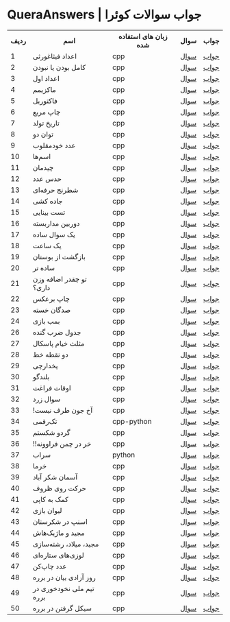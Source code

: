 # QueraAnswers | جواب سوالات کوئرا


<table>
  <th>ردیف</th>
  <th>اسم</th>
  <th>زبان های استفاده شده</th>
  <th>سوال</th>
  <th>جواب</th>

  <tr>
    <td>1</td>
    <td>اعداد فیثاغورثی</td>
    <td>cpp</td>
    <td><a href="https://quera.org/problemset/280">سوال</td>
    <td><a href="https://gist.github.com/ArefOrumiehei/34f3429cfff331be94286700d89aa54b">جواب</td>
  </tr>

  <tr>
    <td>2</td>
    <td>کامل بودن یا نبودن</td>
    <td>cpp</td>
    <td><a href="https://quera.org/problemset/282">سوال</td>
    <td><a href="https://gist.github.com/ArefOrumiehei/9ea986b5680ddf7031aef71c377bb71e">جواب</td>
  </tr>

  <tr>
    <td>3</td>
    <td>اعداد اول</td>
    <td>cpp</td>
    <td><a href="https://quera.org/problemset/293">سوال</td>
    <td><a href="https://gist.github.com/ArefOrumiehei/343aa2457d42f726218c0d70a4bb74bd">جواب</td>
  </tr>

  <tr>
    <td>4</td>
    <td>ماکزیمم</td>
    <td>cpp</td>
    <td><a href="https://quera.org/problemset/588">سوال</td>
    <td><a href="https://gist.github.com/ArefOrumiehei/e79aae9fea66700449fca13e30636da9">جواب</td>
  </tr>

  <tr>
    <td>5</td>
    <td>فاکتوریل</td>
    <td>cpp</td>
    <td><a href="https://quera.org/problemset/589">سوال</td>
    <td><a href="https://gist.github.com/ArefOrumiehei/fb1cb646d3e5d406ed7829367c468c3a">جواب</td>
  </tr>

  <tr>
    <td>6</td>
    <td>چاپ مربع</td>
    <td>cpp</td>
    <td><a href="https://quera.org/problemset/591">سوال</td>
    <td><a href="https://gist.github.com/ArefOrumiehei/98f29af7309da05b8a007bc28b1d0fd9">جواب</td>
  </tr>

  <tr>
    <td>7</td>
    <td>تاریخ تولد</td>
    <td>cpp</td>
    <td><a href="https://quera.org/problemset/615">سوال</td>
    <td><a href="https://gist.github.com/ArefOrumiehei/fb1cb646d3e5d406ed7829367c468c3a">جواب</td>
  </tr>

  <tr>
    <td>8</td>
    <td>توان دو</td>
    <td>cpp</td>
    <td><a href="https://quera.org/problemset/616">سوال</td>
    <td><a href="https://gist.github.com/ArefOrumiehei/c0f8fddc16e2451e51c69909c4ea3d64">جواب</td>
  </tr>

  <tr>
    <td>9</td>
    <td>عدد خودمقلوب</td>
    <td>cpp</td>
    <td><a href="https://quera.org/problemset/617">سوال</td>
    <td><a href="https://gist.github.com/ArefOrumiehei/66dc493eab756a46e6d34d5752750bfe">جواب</td>
  </tr>

  <tr>
    <td>10</td>
    <td>اسم‌ها</td>
    <td>cpp</td>
    <td><a href="https://quera.org/problemset/2529">سوال</td>
    <td><a href="https://gist.github.com/ArefOrumiehei/4119f8498ffcdd851a81b1c084aa8745">جواب</td>
  </tr>

  <tr>
    <td>11</td>
    <td>چیدمان</td>
    <td>cpp</td>
    <td><a href="https://quera.org/problemset/2534">سوال</td>
    <td><a href="https://gist.github.com/ArefOrumiehei/049e84b6e1bcdd08593dc14718eaa62f">جواب</td>
  </tr>

  <tr>
    <td>12</td>
    <td>حدس عدد</td>
    <td>cpp</td>
    <td><a href="https://quera.org/problemset/2596">سوال</td>
    <td><a href="https://gist.github.com/ArefOrumiehei/9265649372835499e29304ecf2de9b5b">جواب</td>
  </tr>

  <tr>
    <td>13</td>
    <td>شطرنج حرفه‌ای</td>
    <td>cpp</td>
    <td><a href="https://quera.org/problemset/2636">سوال</td>
    <td><a href="https://gist.github.com/ArefOrumiehei/a7e400d535cb4a0fb49d94d45ee68211">جواب</td>
  </tr>

  <tr>
    <td>14</td>
    <td>جاده کشی</td>
    <td>cpp</td>
    <td><a href="https://quera.org/problemset/2637">سوال</td>
    <td><a href="https://gist.github.com/ArefOrumiehei/ef88762db2254ec4180eaa753359cfd3">جواب</td>
  </tr>

  <tr>
    <td>15</td>
    <td>تست بینایی</td>
    <td>cpp</td>
    <td><a href="https://quera.org/problemset/2659">سوال</td>
    <td><a href="https://gist.github.com/ArefOrumiehei/b74dca849234d26a2a56040e9dbc4d2e">جواب</td>
  </tr>

  <tr>
    <td>16</td>
    <td>دوربین مداربسته</td>
    <td>cpp</td>
    <td><a href="https://quera.org/problemset/2794">سوال</td>
    <td><a href="https://gist.github.com/ArefOrumiehei/95f604ea75e6ea3a47b2846d94085115">جواب</td>
  </tr>

  <tr>
    <td>17</td>
    <td>یک سوال ساده</td>
    <td>cpp</td>
    <td><a href="https://quera.org/problemset/2885">سوال</td>
    <td><a href="https://gist.github.com/ArefOrumiehei/a01f91e762a0a61723a0c35e26366026">جواب</td>
  </tr>

  <tr>
    <td>18</td>
    <td>یک ساعت</td>
    <td>cpp</td>
    <td><a href="https://quera.org/problemset/2886">سوال</td>
    <td><a href="https://gist.github.com/ArefOrumiehei/fa1c33d55ac1fa291692dd94c61fb303">جواب</td>
  </tr>

  <tr>
    <td>19</td>
    <td>بازگشت از بوستان</td>
    <td>cpp</td>
    <td><a href="https://quera.org/problemset/3029">سوال</td>
    <td><a href="https://gist.github.com/ArefOrumiehei/2522d1b180c1cd919abfad7cbd246dcb">جواب</td>
  </tr>

  <tr>
    <td>20</td>
    <td>ساده تر</td>
    <td>cpp</td>
    <td><a href="https://quera.org/problemset/3403">سوال</td>
    <td><a href="https://gist.github.com/ArefOrumiehei/844fa4d7c1d1881a0ef70f75669f8996">جواب</td>
  </tr>

  <tr>
    <td>21</td>
    <td>تو چقدر اضافه وزن داری؟</td>
    <td>cpp</td>
    <td><a href="https://quera.org/problemset/3404">سوال</td>
    <td><a href="https://gist.github.com/ArefOrumiehei/b425a13534e4e628c877e16ac58316e1">جواب</td>
  </tr>

  <tr>
    <td>22</td>
    <td>چاپ برعکس</td>
    <td>cpp</td>
    <td><a href="https://quera.org/problemset/3405">سوال</td>
    <td><a href="https://gist.github.com/ArefOrumiehei/23e78ad7325863fec44b2a381e04fa49">جواب</td>
  </tr>

  <tr>
    <td>23</td>
    <td>صدگان خسته</td>
    <td>cpp</td>
    <td><a href="https://quera.org/problemset/3406">سوال</td>
    <td><a href="https://gist.github.com/ArefOrumiehei/8b8beb4ff195aedcabe04781ed68535a">جواب</td>
  </tr>

  <tr>
    <td>24</td>
    <td>بمب بازی</td>
    <td>cpp</td>
    <td><a href="https://quera.org/problemset/3407">سوال</td>
    <td><a href="https://gist.github.com/ArefOrumiehei/8c701898030897791ea9e372f59bde95">جواب</td>
  </tr>

  <tr>
    <td>26</td>
    <td>جدول ضرب گنده</td>
    <td>cpp</td>
    <td><a href="https://quera.org/problemset/3409">سوال</td>
    <td><a href="https://gist.github.com/ArefOrumiehei/2930cbdb59fdcb6a1927ad3be642a935">جواب</td>
  </tr>

  <tr>
    <td>27</td>
    <td>مثلث خیام پاسکال</td>
    <td>cpp</td>
    <td><a href="https://quera.org/problemset/3410">سوال</td>
    <td><a href="https://gist.github.com/ArefOrumiehei/7c1026ea5a0a0c761425e98623116ba6">جواب</td>
  </tr>

  <tr>
    <td>28</td>
    <td>دو نقطه خط</td>
    <td>cpp</td>
    <td><a href="https://quera.org/problemset/3414">سوال</td>
    <td><a href="https://gist.github.com/ArefOrumiehei/5bcf7e4495bb079c49d33ff5da853490">جواب</td>
  </tr>

  <tr>
    <td>29</td>
    <td>یخدارچی</td>
    <td>cpp</td>
    <td><a href="https://quera.org/problemset/3429">سوال</td>
    <td><a href="https://gist.github.com/ArefOrumiehei/7c4c86d75a0b9a4bf0463038e5224f5d">جواب</td>
  </tr>

  <tr>
    <td>30</td>
    <td>بلندگو</td>
    <td>cpp</td>
    <td><a href="https://quera.org/problemset/3430">سوال</td>
    <td><a href="https://gist.github.com/ArefOrumiehei/97e822937753cb55118d806f14e332c9">جواب</td>
  </tr>

  <tr>
    <td>31</td>
    <td>اوقات فراغت</td>
    <td>cpp</td>
    <td><a href="https://quera.org/problemset/3431">سوال</td>
    <td><a href="https://gist.github.com/ArefOrumiehei/78f50903a8ae98e17bc6c4eaac8e4d07">جواب</td>
  </tr>

  <tr>
    <td>32</td>
    <td>سوال زرد</td>
    <td>cpp</td>
    <td><a href="https://quera.org/problemset/3537">سوال</td>
    <td><a href="https://gist.github.com/ArefOrumiehei/3fef433b9b63fba630969c36f9e21f53">جواب</td>
  </tr>

  <tr>
    <td>33</td>
    <td>!آخ جون طرف نیست</td>
    <td>cpp</td>
    <td><a href="https://quera.org/problemset/3538">سوال</td>
    <td><a href="https://gist.github.com/ArefOrumiehei/36b270dcdabbe38e2f11f18d7f2808cd">جواب</td>
  </tr>

  <tr>
    <td>34</td>
    <td>تک‌رقمی</td>
    <td>cpp-python</td>
    <td><a href="https://quera.org/problemset/3539">سوال</td>
    <td><a href="https://gist.github.com/ArefOrumiehei/48cf89848d1464531fdf0be5d2518a1a">جواب</td>
  </tr>

  <tr>
    <td>35</td>
    <td>گردو شکستم</td>
    <td>cpp</td>
    <td><a href="https://quera.org/problemset/3540">سوال</td>
    <td><a href="https://gist.github.com/ArefOrumiehei/4fbb9dfa2fa3e299c3c90d9598853ead">جواب</td>
  </tr>

  <tr>
    <td>36</td>
    <td>!!خر در چمن فراوونه</td>
    <td>cpp</td>
    <td><a href="https://quera.org/problemset/4065">سوال</td>
    <td><a href="https://gist.github.com/ArefOrumiehei/cc6588417cd326f1ef7f417b845b4e94">جواب</td>
  </tr>

  <tr>
    <td>37</td>
    <td>سراب</td>
    <td>python</td>
    <td><a href="https://quera.org/problemset/4067">سوال</td>
    <td><a href="https://gist.github.com/ArefOrumiehei/3d675c4ca186521c09d206d6687fd945">جواب</td>
  </tr>

  <tr>
    <td>38</td>
    <td>خرما</td>
    <td>cpp</td>
    <td><a href="https://quera.org/problemset/4068">سوال</td>
    <td><a href="https://gist.github.com/ArefOrumiehei/652ee20974250a4419b395d104ef643b">جواب</td>
  </tr>

  <tr>
    <td>39</td>
    <td>آسمان شکر آباد</td>
    <td>cpp</td>
    <td><a href="https://quera.org/problemset/6082">سوال</td>
    <td><a href="https://gist.github.com/ArefOrumiehei/7d07499ee125da60e0b94ea762eb653e">جواب</td>
  </tr>

  <tr>
    <td>40</td>
    <td>حرکت روی ظروف</td>
    <td>cpp</td>
    <td><a href="https://quera.org/problemset/6375">سوال</td>
    <td><a href="https://gist.github.com/ArefOrumiehei/02442b1ca9ad58bbb4aff91fbb987b36">جواب</td>
  </tr>

  <tr>
    <td>41</td>
    <td>کمک به کاپی</td>
    <td>cpp</td>
    <td><a href="https://quera.org/problemset/8838">سوال</td>
    <td><a href="https://gist.github.com/ArefOrumiehei/45ce7967121b99aaae4dd78decdaf9db">جواب</td>
  </tr>

  <tr>
    <td>42</td>
    <td>لیوان بازی</td>
    <td>cpp</td>
    <td><a href="https://quera.org/problemset/8901">سوال</td>
    <td><a href="https://gist.github.com/ArefOrumiehei/39e013e7114f8470e8e820a41255f431">جواب</td>
  </tr>

  <tr>
    <td>43</td>
    <td>اسنپ در شکرستان</td>
    <td>cpp</td>
    <td><a href="https://quera.org/problemset/8938">سوال</td>
    <td><a href="https://gist.github.com/ArefOrumiehei/2f57e3fdad1971eb5575863764e2f8c6">جواب</td>
  </tr>

  <tr>
    <td>44</td>
    <td>مجید و ماژیک‌هاش</td>
    <td>cpp</td>
    <td><a href="https://quera.org/problemset/9109">سوال</td>
    <td><a href="https://gist.github.com/ArefOrumiehei/2b7f7b3a2c712331c4d3abf043855c64">جواب</td>
  </tr>

  <tr>
    <td>45</td>
    <td>مجید، میلاد، رشته‌سازی</td>
    <td>cpp</td>
    <td><a href="https://quera.org/problemset/9110">سوال</td>
    <td><a href="https://gist.github.com/ArefOrumiehei/7cf33a7fee34da146d2af208e52f1018">جواب</td>
  </tr>

  <tr>
    <td>46</td>
    <td>لوزی‌های ستاره‌ای</td>
    <td>cpp</td>
    <td><a href="https://quera.org/problemset/9773">سوال</td>
    <td><a href="https://gist.github.com/ArefOrumiehei/607d99338387b477393e061ce0d1080d">جواب</td>
  </tr>

  <tr>
    <td>47</td>
    <td>عدد چاپ‌کن</td>
    <td>cpp</td>
    <td><a href="https://quera.org/problemset/9774">سوال</td>
    <td><a href="https://gist.github.com/ArefOrumiehei/a1f4055f94408b460e5d75487cc8d7d1">جواب</td>
  </tr>

  <tr>
    <td>48</td>
    <td>روز آزادی بیان در برره</td>
    <td>cpp</td>
    <td><a href="https://quera.org/problemset/10162">سوال</td>
    <td><a href="https://gist.github.com/ArefOrumiehei/bf5137f45a5b7d06151083c420bf3c74">جواب</td>
  </tr>

  <tr>
    <td>49</td>
    <td>تیم ملی نخودخوری در برره</td>
    <td>cpp</td>
    <td><a href="https://quera.org/problemset/10163">سوال</td>
    <td><a href="https://gist.github.com/ArefOrumiehei/98aa83ced22e276cc4bd1462840aede9">جواب</td>
  </tr>

  <tr>
    <td>50</td>
    <td>سیکل گرفتن در برره</td>
    <td>cpp</td>
    <td><a href="https://quera.org/problemset/10166">سوال</td>
    <td><a href="https://gist.github.com/ArefOrumiehei/757e6cb9a9a185dacd711c22c44e8e48">جواب</td>
  </tr>
</table>

